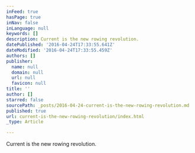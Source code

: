 ```yaml
---
inFeed: true
hasPage: true
inNav: false
inLanguage: null
keywords: []
description: Current is the new rowing revolution.
datePublished: '2016-04-24T17:33:55.641Z'
dateModified: '2016-04-24T17:33:55.459Z'
authors: []
publisher:
  name: null
  domain: null
  url: null
  favicon: null
title: ''
author: []
starred: false
sourcePath: _posts/2016-04-24-current-is-the-new-rowing-revolution.md
published: true
url: current-is-the-new-rowing-revolution/index.html
_type: Article

---
```

Current is the new rowing revolution.